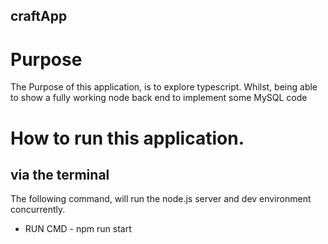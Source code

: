 ## craftApp


# Purpose
The Purpose of this application, is to explore typescript. Whilst, being able to show a fully working node back end to implement some MySQL code

# How to run this application. 

## via the terminal 
The following command, will run the node.js server and dev environment concurrently.

- RUN CMD - npm run start